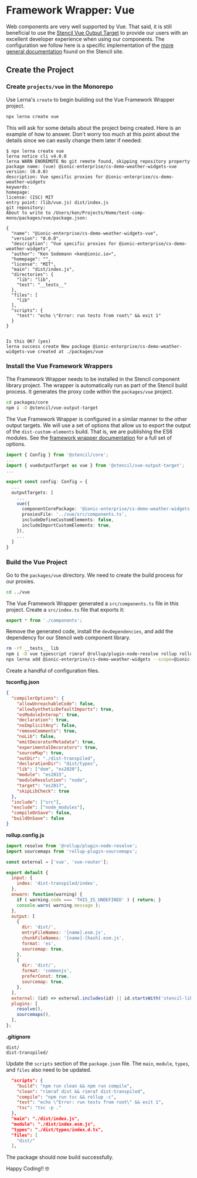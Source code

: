 # Framework Wrapper: Vue

Web components are very well supported by Vue. That said, it is still beneficial to use the [Stencil Vue Output Target](https://www.npmjs.com/package/@stencil/vue-output-target) to provide our users with an excellent developer experience when using our components. The configuration we follow here is a specific implementation of the [more general documentation](https://stenciljs.com/docs/vue) found on the Stencil site.

## Create the Project

### Create `projects/vue` in the Monorepo

Use Lerna's `create` to begin building out the Vue Framework Wrapper project.

```bash
npx lerna create vue
```

This will ask for some details about the project being created. Here is an example of how to answer. Don't worry too much at this point about the details since we can easily change them later if needed:

```
$ npx lerna create vue
lerna notice cli v4.0.0
lerna WARN ENOREMOTE No git remote found, skipping repository property
package name: (vue) @ionic-enterprise/cs-demo-weather-widgets-vue
version: (0.0.0)
description: Vue specific proxies for @ionic-enterprise/cs-demo-weather-widgets
keywords:
homepage:
license: (ISC) MIT
entry point: (lib/vue.js) dist/index.js
git repository:
About to write to /Users/ken/Projects/Home/test-comp-mono/packages/vue/package.json:

{
  "name": "@ionic-enterprise/cs-demo-weather-widgets-vue",
  "version": "0.0.0",
  "description": "Vue specific proxies for @ionic-enterprise/cs-demo-weather-widgets",
  "author": "Ken Sodemann <ken@ionic.io>",
  "homepage": "",
  "license": "MIT",
  "main": "dist/index.js",
  "directories": {
    "lib": "lib",
    "test": "__tests__"
  },
  "files": [
    "lib"
  ],
  "scripts": {
    "test": "echo \"Error: run tests from root\" && exit 1"
  }
}


Is this OK? (yes)
lerna success create New package @ionic-enterprise/cs-demo-weather-widgets-vue created at ./packages/vue
```

### Install the Vue Framework Wrappers

The Framework Wrapper needs to be installed in the Stencil component library project. The wrapper is automatically run as part of the Stencil build process. It generates the proxy code within the `packages/vue` project.

```bash
cd packages/core
npm i -D @stencil/vue-output-target
```

The Vue Framework Wrapper is configured in a similar manner to the other output targets. We will use a set of options that allow us to export the output of the `dist-custom-elements` build. That is, we are publishing the ES6 modules. See the [framework wrapper documentation](https://github.com/ionic-team/stencil-ds-output-targets/blob/main/packages/vue-output-target/README.md) for a full set of options.

```typescript
import { Config } from '@stencil/core';
...
import { vueOutputTarget as vue } from '@stencil/vue-output-target';
...

export const config: Config = {
  ...
  outputTargets: [
    ...
    vue({
      componentCorePackage: '@ionic-enterprise/cs-demo-weather-widgets',
      proxiesFile: '../vue/src/components.ts',
      includeDefineCustomElements: false,
      includeImportCustomElements: true,
    }),
    ...
  ]
}
```

### Build the Vue Project

Go to the `packages/vue` directory. We need to create the build process for our proxies.

```bash
cd ../vue
```

The Vue Framework Wrapper generated a `src/components.ts` file in this project. Create a `src/index.ts` file that exports it:

```typescript
export * from './components';
```

Remove the generated code, install the `devDependencies`, and add the dependency for our Stencil web component library.

```bash
rm -rf __tests__ lib
npm i -D vue typescript rimraf @rollup/plugin-node-resolve rollup rollup-plugin-sourcemaps
npx lerna add @ionic-enterprise/cs-demo-weather-widgets --scope=@ionic-enterprise/cs-demo-weather-widgets-vue
```


Create a handful of configuration files.

**tsconfig.json**

```json
{
  "compilerOptions": {
    "allowUnreachableCode": false,
    "allowSyntheticDefaultImports": true,
    "esModuleInterop": true,
    "declaration": true,
    "noImplicitAny": false,
    "removeComments": true,
    "noLib": false,
    "emitDecoratorMetadata": true,
    "experimentalDecorators": true,
    "sourceMap": true,
    "outDir": "./dist-transpiled",
    "declarationDir": "dist/types",
    "lib": ["dom", "es2020"],
    "module": "es2015",
    "moduleResolution": "node",
    "target": "es2017",
    "skipLibCheck": true
  },
  "include": ["src"],
  "exclude": ["node_modules"],
  "compileOnSave": false,
  "buildOnSave": false
}
```

**rollup.config.js**

```javascript
import resolve from '@rollup/plugin-node-resolve';
import sourcemaps from 'rollup-plugin-sourcemaps';

const external = ['vue', 'vue-router'];

export default {
  input: {
    index: 'dist-transpiled/index',
  },
  onwarn: function(warning) {
    if ( warning.code === 'THIS_IS_UNDEFINED' ) { return; }
    console.warn( warning.message );
  },
  output: [
    {
      dir: 'dist/',
      entryFileNames: '[name].esm.js',
      chunkFileNames: '[name]-[hash].esm.js',
      format: 'es',
      sourcemap: true,
    },
    {
      dir: 'dist/',
      format: 'commonjs',
      preferConst: true,
      sourcemap: true,
    },
  ],
  external: (id) => external.includes(id) || id.startsWith('stencil-library'),
  plugins: [
    resolve(),
    sourcemaps(),
  ],
};
```

**.gitignore**

```
dist/
dist-transpiled/
```

Update the `scripts` section of the `package.json` file. The `main`, `module`, `types`, and `files` also need to be updated.

```json
  "scripts": {
    "build": "npm run clean && npm run compile",
    "clean": "rimraf dist && rimraf dist-transpiled",
    "compile": "npm run tsc && rollup -c",
    "test": "echo \"Error: run tests from root\" && exit 1",
    "tsc": "tsc -p ."
  },
  "main": "./dist/index.js",
  "module": "./dist/index.esm.js",
  "types": "./dist/types/index.d.ts",
  "files": [
    "dist/"
  ],
```

The package should now build successfully.

Happy Coding!! 🤓
